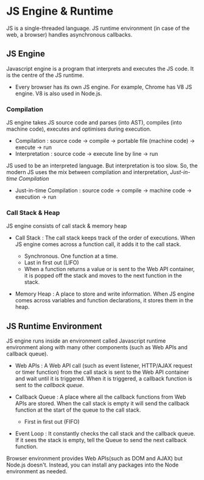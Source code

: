 # JS Engine & Runtime
JS is a single-threaded language. JS runtime environment (in case of the web, a browser) handles asynchronous callbacks.

## JS Engine

Javascript engine is a program that interprets and executes the JS code. It is the centre of the JS runtime.

- Every browser has its own JS engine. For example, Chrome has V8 JS engine. V8 is also used in Node.js.

### Compilation

JS engine takes JS source code and parses (into AST), compiles (into machine code), executes and optimises during execution.

- Compilation : source code -> compile -> portable file (machine code) -> execute -> run
- Interpretation : source code -> execute line by line -> run

JS used to be an interpreted language. But interpretation is too slow. So, the modern JS uses the mix between compilation and interpretation, *Just-in-time Compilation*
- Just-in-time Compilation : source code -> compile -> machine code -> execution -> run

### Call Stack & Heap

JS engine consists of call stack & memory heap

- Call Stack : The call stack keeps track of the order of executions. When JS engine comes across a function call, it adds it to the call stack.
  - Synchronous. One function at a time.
  - Last in first out (LIFO) 
  - When a function returns a value or is sent to the Web API container, it is popped off the stack and moves to the next function in the stack. 

- Memory Heap : A place to store and write information. When JS engine comes across variables and function declarations, it stores them in the heap.

## JS Runtime Environment

JS engine runs inside an environment called Javascript runtime environment along with many other components (such as Web APIs and callback queue).

- Web APIs : A Web API call (such as event listener, HTTP/AJAX request or timer function) from the call stack is sent to the Web API container and wait until it is triggered. When it is triggered, a callback function is sent to the *callback queue*.

- Callback Queue : A place where all the callback functions from Web APIs are stored. When the call stack is empty it will send the callback function at the start of the queue to the call stack.
  - First in first out (FIFO)

- Event Loop : It constantly checks the call stack and the callback queue. If it sees the stack is empty, tell the Queue to send the next callback function. 

Browser environment provides Web APIs(such as DOM and AJAX) but Node.js doesn't. Instead, you can install any packages into the Node environment as needed.

